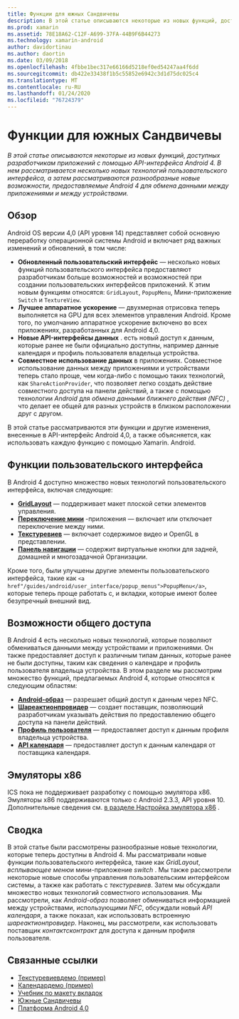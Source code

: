 ```yaml
---
title: Функции для южных Сандвичевы
description: В этой статье описываются некоторые из новых функций, доступных разработчикам приложений с помощью API-интерфейса Android 4. В нем рассматривается несколько новых технологий пользовательского интерфейса, а затем рассматриваются разнообразные новые возможности, предоставляемые Android 4 для обмена данными между приложениями и между устройствами.
ms.prod: xamarin
ms.assetid: 78E18A62-C12F-A699-37FA-44B9F6B44273
ms.technology: xamarin-android
author: davidortinau
ms.author: daortin
ms.date: 03/09/2018
ms.openlocfilehash: 4fbbe1bec317e66166d5218ef0ed54247aa4f6dd
ms.sourcegitcommit: db422e33438f1b5c55852e6942c3d1d75dc025c4
ms.translationtype: MT
ms.contentlocale: ru-RU
ms.lasthandoff: 01/24/2020
ms.locfileid: "76724379"
---
```

# <a name="ice-cream-sandwich-features"></a>Функции для южных Сандвичевы

_В этой статье описываются некоторые из новых функций, доступных разработчикам приложений с помощью API-интерфейса Android 4. В нем рассматривается несколько новых технологий пользовательского интерфейса, а затем рассматриваются разнообразные новые возможности, предоставляемые Android 4 для обмена данными между приложениями и между устройствами._

## <a name="overview"></a>Обзор

Android OS версии 4,0 (API уровня 14) представляет собой основную переработку операционной системы Android и включает ряд важных изменений и обновлений, в том числе:

- **Обновленный пользовательский интерфейс** — несколько новых функций пользовательского интерфейса предоставляют разработчикам больше возможностей и возможностей при создании пользовательских интерфейсов приложений. К этим новым функциям относятся: `GridLayout`, `PopupMenu`, Мини-приложение `Switch` и `TextureView`.
- **Лучшее аппаратное ускорение** — двухмерная отрисовка теперь выполняется на GPU для всех элементов управления Android. Кроме того, по умолчанию аппаратное ускорение включено во всех приложениях, разработанных для Android 4,0.
- **Новые API-интерфейсы данных** . есть новый доступ к данным, которые ранее не были официально доступны, например данные календаря и профиль пользователя владельца устройства.
- **Совместное использование данных** в приложениях. Совместное использование данных между приложениями и устройствами теперь стало проще, чем когда-либо с помощью таких технологий, как `ShareActionProvider`, что позволяет легко создать действие совместного доступа на панели действий, а также с помощью технологии *Android* для *обмена данными ближнего действия (NFC)* , что делает ее общей для разных устройств в близком расположении друг с другом.

В этой статье рассматриваются эти функции и другие изменения, внесенные в API-интерфейс Android 4,0, а также объясняется, как использовать каждую функцию с помощью Xamarin. Android.

## <a name="user-interface-features"></a>Функции пользовательского интерфейса

В Android 4 доступно множество новых технологий пользовательского интерфейса, включая следующие:

- **[GridLayout](~/android/user-interface/layouts/grid-layout.md)** — поддерживает макет плоской сетки элементов управления.
- **[Переключение мини](~/android/user-interface/controls/switch.md)** -приложения — включает или отключает переключение между ними.
- **[Текстуревиев](~/android/user-interface/controls/texture-view.md)** — включает содержимое видео и OpenGL в представлении.
- **[Панель навигации](~/android/user-interface/controls/navigation-bar.md)** — содержит виртуальные кнопки для задней, домашней и многозадачной Организации.

Кроме того, были улучшены другие элементы пользовательского интерфейса, такие как `<a href"/guides/android/user_interface/popup_menus">PopupMenu</a>`, которые теперь проще работать с, и вкладки, которые имеют более безупречный внешний вид.

## <a name="sharing-features"></a>Возможности общего доступа

В Android 4 есть несколько новых технологий, которые позволяют обмениваться данными между устройствами и приложениями. Он также предоставляет доступ к различным типам данных, которые ранее не были доступны, таким как сведения о календаре и профиль пользователя владельца устройства. В этом разделе мы рассмотрим множество функций, предлагаемых Android 4, которые относятся к следующим областям:

- **[Android-образ](~/android/platform/android-beam.md)** — разрешает общий доступ к данным через NFC.
- **[Шареактионпровидер](~/android/user-interface/controls/action-bar.md)** — создает поставщик, позволяющий разработчикам указывать действия по предоставлению общего доступа на панели действий.
- **[Профиль пользователя](~/android/user-interface/user-profile.md)** — предоставляет доступ к данным профиля владельца устройства.
- **[API календаря](~/android/user-interface/controls/calendar.md)** — предоставляет доступ к данным календаря от поставщика календаря.

## <a name="x86-emulators"></a>Эмуляторы x86

ICS пока не поддерживает разработку с помощью эмулятора x86. Эмуляторы x86 поддерживаются только с Android 2.3.3, API уровня 10. Дополнительные сведения см. [в разделе Настройка эмулятора x86](~/android/get-started/installation/android-emulator/index.md) .

## <a name="summary"></a>Сводка

В этой статье были рассмотрены разнообразные новые технологии, которые теперь доступны в Android 4. Мы рассматривали новые функции пользовательского интерфейса, такие как *GridLayout*, *всплывающее меню*и мини-приложение *switch* . Мы также рассмотрели некоторые новые способы управления пользовательским интерфейсом системы, а также как работать с *текстуревиев*. Затем мы обсуждали множество новых технологий совместного использования. Мы рассмотрели, как *Android-образ* позволяет обмениваться информацией между устройствами, использующими *NFC*, обсуждали новый *API календаря*, а также показал, как использовать встроенную *шареактионпровидер*.
Наконец, мы рассмотрели, как использовать поставщик *контактсконтракт* для доступа к данным профиля пользователя.

## <a name="related-links"></a>Связанные ссылки

- [Текстуревиевдемо (пример)](https://docs.microsoft.com/samples/xamarin/monodroid-samples/textureviewdemo)
- [Календардемо (пример)](https://docs.microsoft.com/samples/xamarin/monodroid-samples/calendardemo)
- [Учебник по макету вкладок](~/android/user-interface/layouts/tab-layout/index.md)
- [Южные Сандвичевы](https://developer.android.com/about/versions/android-4.0-highlights.html)
- [Платформа Android 4,0](https://developer.android.com/about/versions/android-4.0.html)
